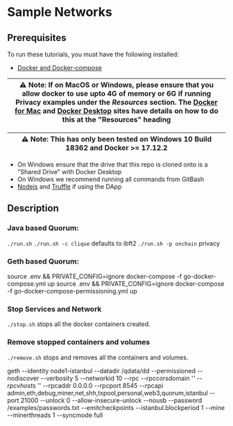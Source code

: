 # Sample Networks

## Prerequisites

To run these tutorials, you must have the following installed:

- [Docker and Docker-compose](https://docs.docker.com/compose/install/)

| ⚠️ **Note**: If on MacOS or Windows, please ensure that you allow docker to use upto 4G of memory or 6G if running Privacy examples under the _Resources_ section. The [Docker for Mac](https://docs.docker.com/docker-for-mac/) and [Docker Desktop](https://docs.docker.com/docker-for-windows/) sites have details on how to do this at the "Resources" heading       |
| ---                                                                                                                                                                                                                                                                                                                                                                                |


| ⚠️ **Note**: This has only been tested on Windows 10 Build 18362 and Docker >= 17.12.2                                                                                                                                                                                                                                                                                              |
| ---                                                                                                                                                                                                                                                                                                                                                                                |

- On Windows ensure that the drive that this repo is cloned onto is a "Shared Drive" with Docker Desktop
- On Windows we recommend running all commands from GitBash
- [Nodejs](https://nodejs.org/en/download/) and [Truffle](https://www.trufflesuite.com/truffle) if using the DApp


## Description

### Java based Quorum:
`./run.sh` 
`./run.sh -c clique` defaults to ibft2
`./run.sh -p onchain` privacy

### Geth based Quorum:
source .env && PRIVATE_CONFIG=ignore docker-compose -f go-docker-compose.yml up
source .env && PRIVATE_CONFIG=ignore docker-compose -f go-docker-compose-permissioning.yml up




### Stop Services and Network
`./stop.sh` stops all the docker containers created.

### Remove stopped containers and volumes
`./remove.sh` stops and removes all the containers and volumes.

geth --identity node1-istanbul --datadir /qdata/dd --permissioned --nodiscover --verbosity 5 --networkid 10 --rpc --rpccorsdomain '*' --rpcvhosts '*' --rpcaddr 0.0.0.0 --rpcport 8545 --rpcapi admin,eth,debug,miner,net,shh,txpool,personal,web3,quorum,istanbul --port 21000 --unlock 0 --allow-insecure-unlock --nousb --password /examples/passwords.txt --emitcheckpoints --istanbul.blockperiod 1 --mine --minerthreads 1 --syncmode full
